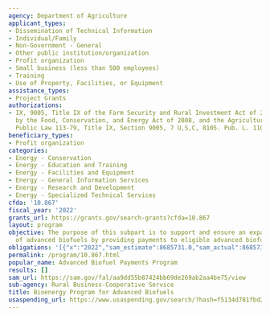 ```yaml
---
agency: Department of Agriculture
applicant_types:
- Dissemination of Technical Information
- Individual/Family
- Non-Government - General
- Other public institution/organization
- Profit organization
- Small business (less than 500 employees)
- Training
- Use of Property, Facilities, or Equipment
assistance_types:
- Project Grants
authorizations:
- IX, 9005, Title IX of the Farm Security and Rural Investment Act of 2002 is amended
  by the Food, Conservation, and Energy Act of 2008, and the Agricultural Act of 2014,
  Public Law 113-79, Title IX, Section 9005, 7 U,S,C, 8105. Pub. L. 110-24-6.
beneficiary_types:
- Profit organization
categories:
- Energy - Conservation
- Energy - Education and Training
- Energy - Facilities and Equipment
- Energy - General Information Services
- Energy - Research and Development
- Energy - Specialized Technical Services
cfda: '10.867'
fiscal_year: '2022'
grants_url: https://grants.gov/search-grants?cfda=10.867
layout: program
objective: The purpose of this subpart is to support and ensure an expanding production
  of advanced biofuels by providing payments to eligible advanced biofuel producers.
obligations: '[{"x":"2022","sam_estimate":8685731.0,"sam_actual":8685731.0,"usa_spending_actual":6574523.89},{"x":"2023","sam_estimate":8718153.0,"sam_actual":0.0,"usa_spending_actual":6350680.48},{"x":"2024","sam_estimate":6613951.0,"sam_actual":0.0,"usa_spending_actual":5052562.21}]'
permalink: /program/10.867.html
popular_name: Advanced Biofuel Payments Program
results: []
sam_url: https://sam.gov/fal/aa9dd55b87424bb69de269ab2aa4be75/view
sub-agency: Rural Business-Cooperative Service
title: Bioenergy Program for Advanced Biofuels
usaspending_url: https://www.usaspending.gov/search/?hash=f5134d781fbd2a9390f178acd5194b9c
---
```

